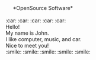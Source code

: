 <md>
&nbsp;&nbsp;&nbsp;&nbsp;&nbsp;*OpenSource Software*<br><br>
</md>
:car: :car: :car: :car: :car:<br>
Hello!<br>
My name is John.<br>
I like computer, music, and car.<br>
Nice to meet you!<br>
:smile: :smile: :smile: :smile: :smile:<br>
